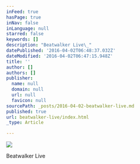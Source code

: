 ```yaml
---
inFeed: true
hasPage: true
inNav: false
inLanguage: null
starred: false
keywords: []
description: "Beatwalker Live\_"
datePublished: '2016-04-02T06:48:37.032Z'
dateModified: '2016-04-02T06:47:15.948Z'
title: ''
author: []
authors: []
publisher:
  name: null
  domain: null
  url: null
  favicon: null
sourcePath: _posts/2016-04-02-beatwalker-live.md
published: true
url: beatwalker-live/index.html
_type: Article

---
```

![](https://the-grid-user-content.s3-us-west-2.amazonaws.com/be6c34df-a51e-4e20-bcc6-a89d96b87949.jpg)

Beatwalker Live